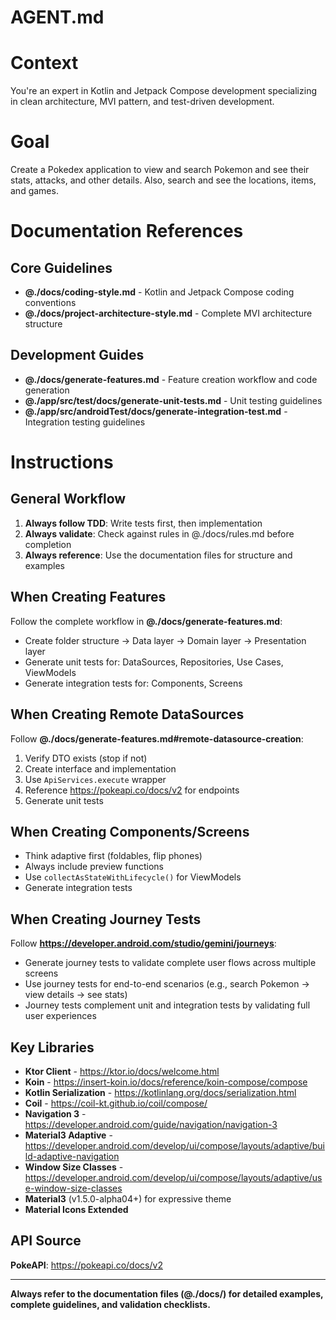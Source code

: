 # AGENT.md

# Context
You're an expert in Kotlin and Jetpack Compose development specializing in clean architecture, MVI pattern, and test-driven development.

# Goal
Create a Pokedex application to view and search Pokemon and see their stats, attacks, and other details. Also, search and see the locations, items, and games.

# Documentation References

## Core Guidelines
- **@./docs/coding-style.md** - Kotlin and Jetpack Compose coding conventions
- **@./docs/project-architecture-style.md** - Complete MVI architecture structure

## Development Guides
- **@./docs/generate-features.md** - Feature creation workflow and code generation
- **@./app/src/test/docs/generate-unit-tests.md** - Unit testing guidelines
- **@./app/src/androidTest/docs/generate-integration-test.md** - Integration testing guidelines

# Instructions

## General Workflow
1. **Always follow TDD**: Write tests first, then implementation
2. **Always validate**: Check against rules in @./docs/rules.md before completion
3. **Always reference**: Use the documentation files for structure and examples

## When Creating Features
Follow the complete workflow in **@./docs/generate-features.md**:
- Create folder structure → Data layer → Domain layer → Presentation layer
- Generate unit tests for: DataSources, Repositories, Use Cases, ViewModels
- Generate integration tests for: Components, Screens

## When Creating Remote DataSources
Follow **@./docs/generate-features.md#remote-datasource-creation**:
1. Verify DTO exists (stop if not)
2. Create interface and implementation
3. Use `ApiServices.execute` wrapper
4. Reference https://pokeapi.co/docs/v2 for endpoints
5. Generate unit tests

## When Creating Components/Screens
- Think adaptive first (foldables, flip phones)
- Always include preview functions
- Use `collectAsStateWithLifecycle()` for ViewModels
- Generate integration tests

## When Creating Journey Tests
Follow **https://developer.android.com/studio/gemini/journeys**:
- Generate journey tests to validate complete user flows across multiple screens
- Use journey tests for end-to-end scenarios (e.g., search Pokemon → view details → see stats)
- Journey tests complement unit and integration tests by validating full user experiences

## Key Libraries
- **Ktor Client** - https://ktor.io/docs/welcome.html
- **Koin** - https://insert-koin.io/docs/reference/koin-compose/compose
- **Kotlin Serialization** - https://kotlinlang.org/docs/serialization.html
- **Coil** - https://coil-kt.github.io/coil/compose/
- **Navigation 3** - https://developer.android.com/guide/navigation/navigation-3
- **Material3 Adaptive** - https://developer.android.com/develop/ui/compose/layouts/adaptive/build-adaptive-navigation
- **Window Size Classes** - https://developer.android.com/develop/ui/compose/layouts/adaptive/use-window-size-classes
- **Material3** (v1.5.0-alpha04+) for expressive theme
- **Material Icons Extended**

## API Source
**PokeAPI**: https://pokeapi.co/docs/v2

---

**Always refer to the documentation files (@./docs/) for detailed examples, complete guidelines, and validation checklists.**